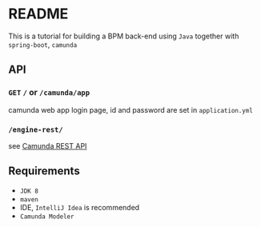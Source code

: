 # README

This is a tutorial for building a BPM back-end using `Java` together with `spring-boot`, `camunda`

## API

### **`GET`** `/` or `/camunda/app`

camunda web app login page, id and password are set in `application.yml`

### `/engine-rest/`

see [Camunda REST API](https://docs.camunda.org/manual/7.15/reference/rest/)

## Requirements

* `JDK 8`
* `maven`
* IDE, `IntelliJ Idea` is recommended
* `Camunda Modeler`
